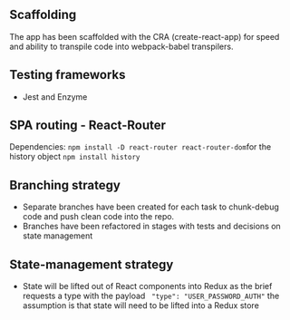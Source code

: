 ## Scaffolding

The app has been scaffolded with the CRA (create-react-app) for speed and ability to transpile code into webpack-babel transpilers.

## Testing frameworks

- Jest and Enzyme

## SPA routing - React-Router

Dependencies: ```npm install -D react-router react-router-dom```for the history object ```npm install history```

 ## Branching strategy

 - Separate branches have been created for each task to chunk-debug code and push clean code into the repo.
 - Branches have been refactored in stages with tests and decisions on state management
 
 ## State-management strategy

 - State will be lifted out of React components into Redux  as the brief requests a type with the payload   ``` "type": "USER_PASSWORD_AUTH"``` the assumption is that state will need to be lifted into a Redux store
